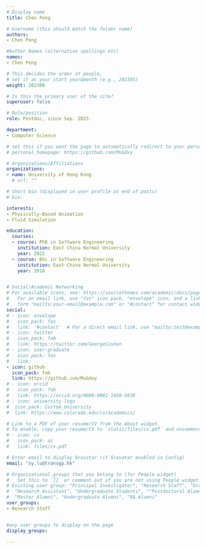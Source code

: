 ```yaml
---
# Display name
title: Chen Peng

# Username (this should match the folder name)
authors:
- Chen Peng

#Author Names (alternative spellings etc)
names:
- Chen Peng

# This decides the order of people, 
# set it as your start year&month (e.g., 202301) 
weight: 202309

# Is this the primary user of the site?
superuser: false

# Role/position
role: Postdoc, since Sep. 2023. 

department:
- Computer Science

# set this if you want the page to automatically redirect to your personal homepage
# personal_homepage: https://github.com/MuGdxy

# Organizations/Affiliations
organizations:
- name: University of Hong Kong
  # url: ""

# Short bio (displayed in user profile at end of posts)
# bio: 

interests:
- Physically-Based Animation
- Fluid Simulation

education:
  courses:
  - course: PhD in Software Engineering
    institution: East China Normal University
    year: 2022
  - course: BSc in Software Engineering
    institution: East China Normal University
    year: 2016


# Social/Academic Networking
# For available icons, see: https://sourcethemes.com/academic/docs/page-builder/#icons
#   For an email link, use "fas" icon pack, "envelope" icon, and a link in the
#   form "mailto:your-email@example.com" or "#contact" for contact widget.
social:
# - icon: envelope
#   icon_pack: fas
#   link: '#contact'  # For a direct email link, use "mailto:test@example.org".
# - icon: twitter
#   icon_pack: fab
#   link: https://twitter.com/GeorgeCushen
# - icon: user-graduate
#   icon_pack: fas
#   link: 
- icon: github
  icon_pack: fab
  link: https://github.com/MuGdxy
# - icon: orcid
#   icon_pack: fab
#   link: https://orcid.org/0000-0002-1450-5638
# - icon: university-logo
#  icon_pack: Custom_University
#  link: https://www.colorado.edu/cs/academics/

# Link to a PDF of your resume/CV from the About widget.
# To enable, copy your resume/CV to `static/files/cv.pdf` and uncomment the lines below.
# - icon: cv
#   icon_pack: ai
#   link: files/cv.pdf

# Enter email to display Gravatar (if Gravatar enabled in Config)
email: "xy.lu@transgp.hk"

# Organizational groups that you belong to (for People widget)
#   Set this to `[]` or comment out if you are not using People widget.
# Existing user group: "Principal Investigator", "Research Staff", "Graduate Students", 
#  "Research Assistant", "Undergraduate Students", ""Postdoctoral Alumni", "PhD Alumni", 
#  "Master Alumni", "Undergraduate Alumni", "RA Alumni"
user_groups:
- Research Staff


#any user groups to display on the page
display_groups:

---
```


